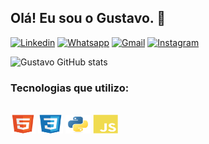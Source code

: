 ## Olá! Eu sou o Gustavo. 👋

[![Linkedin](https://img.shields.io/badge/LinkedIn-0077B5?style=for-the-badge&logo=linkedin&logoColor=white)](https://linkedin/in/gustavoataidez)
[![Whatsapp](https://img.shields.io/badge/WhatsApp-25D366?style=for-the-badge&logo=whatsapp&logoColor=white)](https://wa.me/5582999355730)
[![Gmail](https://img.shields.io/badge/-Gmail-%23333?style=for-the-badge&logo=gmail&logoColor=white)](mailto:ataidezgustavo@gmail.com)
[![Instagram](https://img.shields.io/badge/Instagram-E4405F?style=for-the-badge&logo=instagram&logoColor=white)](https://instagram.com/gustavoataidez)

![Gustavo GitHub stats](https://github-readme-stats.vercel.app/api?username=gustavoataidez&show_icons=true&theme=dark&count_private=true)

### Tecnologias que utilizo:

<div style="display: inline_block"><br>
  <img align="center" alt="HTML" height="30" width="40" src="https://raw.githubusercontent.com/devicons/devicon/master/icons/html5/html5-original.svg">
  <img align="center" alt="CSS" height="30" width="40" src="https://raw.githubusercontent.com/devicons/devicon/master/icons/css3/css3-original.svg">
  <img align="center" alt="Python" height="30" width="40" src="https://raw.githubusercontent.com/devicons/devicon/master/icons/python/python-original.svg">
  <img align="center" alt="Js" height="30" width="40" src="https://raw.githubusercontent.com/devicons/devicon/master/icons/javascript/javascript-plain.svg">
</div>
